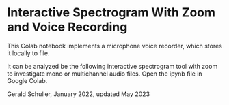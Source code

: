 # Interactive Spectrogram With Zoom and Voice Recording
This Colab notebook implements a microphone voice recorder, which stores it locally to file.

It can be analyzed be the following interactive spectrogram tool with zoom to investigate mono or multichannel audio files.
Open the ipynb file in Google Colab.

Gerald Schuller, January 2022, updated May 2023
